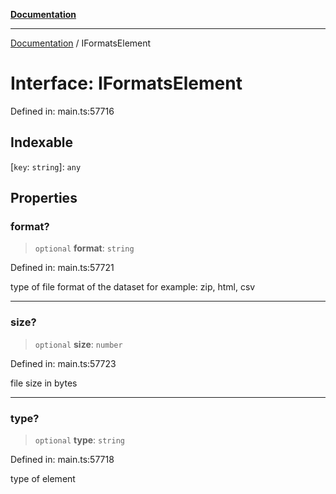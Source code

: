 [**Documentation**](../README.md)

***

[Documentation](../README.md) / IFormatsElement

# Interface: IFormatsElement

Defined in: main.ts:57716

## Indexable

\[`key`: `string`\]: `any`

## Properties

### format?

> `optional` **format**: `string`

Defined in: main.ts:57721

type of file format of the dataset
for example: zip, html, csv

***

### size?

> `optional` **size**: `number`

Defined in: main.ts:57723

file size in bytes

***

### type?

> `optional` **type**: `string`

Defined in: main.ts:57718

type of element
